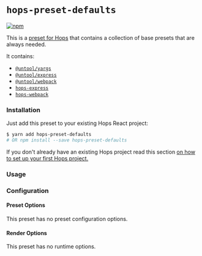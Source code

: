 # `hops-preset-defaults`

[![npm](https://img.shields.io/npm/v/hops-preset-defaults.svg)](https://www.npmjs.com/package/hops-preset-defaults)

[//]: # 'TODO: add general section about presets, how to install them, how to register them, how to configure them to main Hops readme'

This is a [preset for Hops](https://missing-link-explain-what-are-presets) that contains a collection of base presets that are always needed.

It contains:

- [`@untool/yargs`](https://github.com/untool/untool/tree/master/packages/yargs)
- [`@untool/express`](https://github.com/untool/untool/tree/master/packages/express)
- [`@untool/webpack`](https://github.com/untool/untool/tree/master/packages/webpack)
- [`hops-express`](https://github.com/xing/hops/tree/next/packages/express)
- [`hops-webpack`](https://github.com/xing/hops/tree/next/packages/webpack)

### Installation

Just add this preset to your existing Hops React project:

```bash
$ yarn add hops-preset-defaults
# OR npm install --save hops-preset-defaults
```

[//]: # 'TODO: add general section about setting up a basic hops project to main Hops readme'

If you don't already have an existing Hops project read this section [on how to set up your first Hops project.](https://missing-link-explain-quick-start)

### Usage

### Configuration

#### Preset Options

This preset has no preset configuration options.

#### Render Options

This preset has no runtime options.
